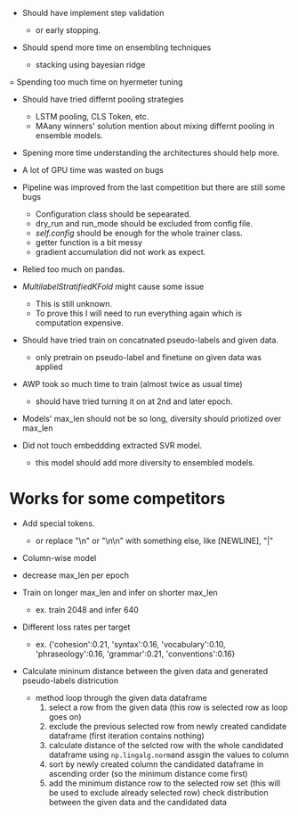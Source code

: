 - Should have implement step validation 
    - or early stopping.

- Should spend more time on ensembling techniques
  - stacking using bayesian ridge

= Spending too much time on hyermeter tuning

- Should have tried differnt pooling strategies
  - LSTM pooling, CLS Token, etc.
  - MAany winners' solution mention about mixing differnt pooling in ensemble models.

- Spening more time understanding the architectures should help more.

- A lot of GPU time was wasted on bugs

- Pipeline was improved from the last competition but there are still some bugs
  - Configuration class should be sepearated.
  - dry_run and run_mode should be excluded from config file.
  - *self.config* should be enough for the whole trainer class.
  - getter function is a bit messy
  - gradient accumulation did not work as expect.

- Relied too much on pandas.

- *MultilabelStratifiedKFold* might cause some issue
  - This is still unknown. 
  - To prove this I will need to run everything again which is computation expensive.

- Should have tried train on concatnated pseudo-labels and given data.
  - only pretrain on pseudo-label and finetune on given data was applied

- AWP took so much time to train (almost twice as usual time)
  - should have tried turning it on at 2nd and later epoch.

- Models' max_len should not be so long, diversity should priotized over max_len

- Did not touch embeddding extracted SVR model.
  - this model should add more diversity to ensembled models.

# Works for some competitors

- Add special tokens.
  - or replace "\n" or "\n\n" with something else, like [NEWLINE], "|"

- Column-wise model

- decrease max_len per epoch

- Train on longer max_len and infer on shorter max_len
  - ex. train 2048 and infer 640
- Different loss rates per target
  - ex. {'cohesion':0.21, 'syntax':0.16, 'vocabulary':0.10, 'phraseology':0.16, 'grammar':0.21, 'conventions':0.16}

- Calculate mininum distance between the given data and generated pseudo-labels districution
  - method
    loop through the given data dataframe
      1. select a row from the given data (this row is selected row as loop goes on)
      1. exclude the previous selected row from newly created candidate dataframe (first iteration contains nothing)
      1. calculate distance of the selcted row with the whole candidated dataframe using `np.lingalg.norm`and assgin the values to column
      1. sort by newly created column the candidated dataframe in ascending order (so the minimum distance come first)
      1. add the minimum distance row to the selected row set (this will be used to exclude already selected row)
    check distribution between the given data and the candidated data
